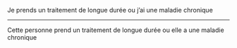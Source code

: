 Je prends un traitement de longue durée ou j’ai une maladie chronique

---

Cette personne prend un traitement de longue durée ou elle a une maladie chronique
